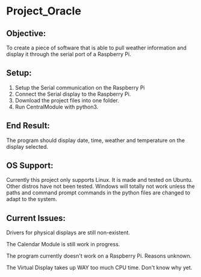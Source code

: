 # Project_Oracle
## Objective: 
To create a piece of software that is able to pull weather information and display it through the serial port of a Raspberry Pi. 

## Setup: 
  1. Setup the Serial communication on the Raspberry Pi
  2. Connect the Serial display to the Raspberry Pi. 
  3. Download the project files into one folder. 
  4. Run CentralModule with python3. 
 
 ## End Result: 
 The program should display date, time, weather and temperature on the display selected.  
 
 ## OS Support: 
 Currently this project only supports Linux. It is made and tested on Ubuntu. Other distros have not been tested. Windows will totally not work unless the paths and command prompt commands in the python files are changed to adapt to the system. 

 ## Current Issues:
 Drivers for physical displays are still non-existent. 
 
 The Calendar Module is still work in progress. 
 
 The program currently doesn't work on a Raspberry Pi. Reasons unknown. 
 
 The Virtual Display takes up WAY too much CPU time. Don't know why yet. 
 
